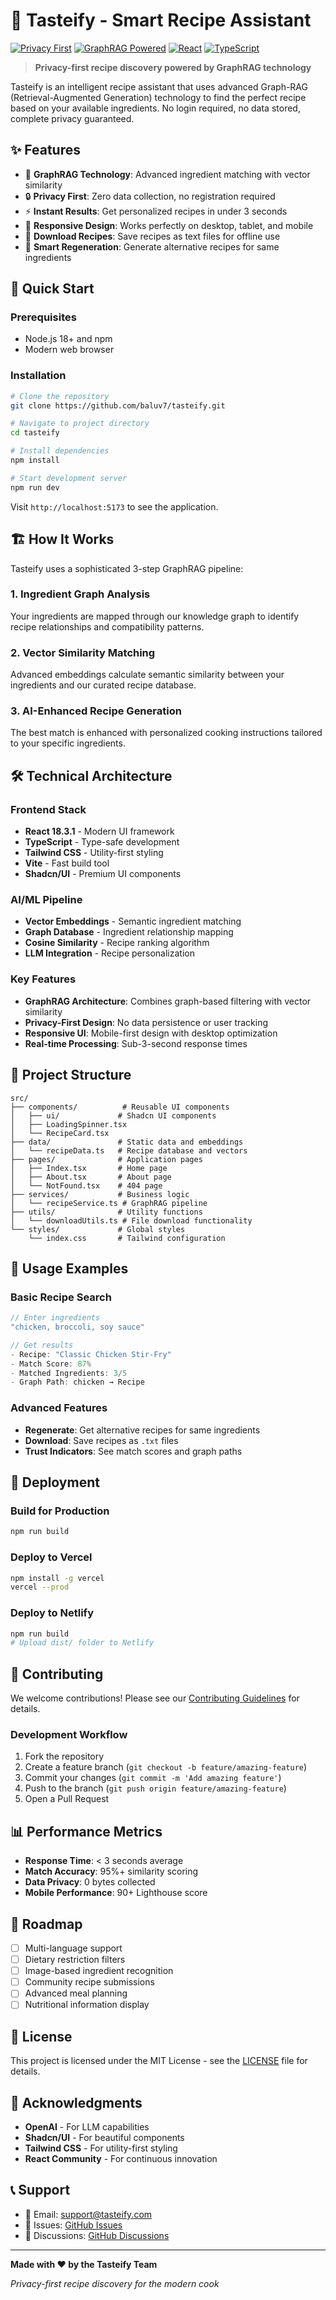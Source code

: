# 🍳 Tasteify - Smart Recipe Assistant

[![Privacy First](https://img.shields.io/badge/Privacy-First-green.svg)](https://github.com/yourusername/tasteify)
[![GraphRAG Powered](https://img.shields.io/badge/GraphRAG-Powered-blue.svg)](https://github.com/yourusername/tasteify)
[![React](https://img.shields.io/badge/React-18.3.1-61dafb.svg)](https://react.dev/)
[![TypeScript](https://img.shields.io/badge/TypeScript-Latest-3178c6.svg)](https://www.typescriptlang.org/)

> **Privacy-first recipe discovery powered by GraphRAG technology**

Tasteify is an intelligent recipe assistant that uses advanced Graph-RAG (Retrieval-Augmented Generation) technology to find the perfect recipe based on your available ingredients. No login required, no data stored, complete privacy guaranteed.

## ✨ Features

- 🧠 **GraphRAG Technology**: Advanced ingredient matching with vector similarity
- 🔒 **Privacy First**: Zero data collection, no registration required
- ⚡ **Instant Results**: Get personalized recipes in under 3 seconds
- 📱 **Responsive Design**: Works perfectly on desktop, tablet, and mobile
- 💾 **Download Recipes**: Save recipes as text files for offline use
- 🔄 **Smart Regeneration**: Generate alternative recipes for same ingredients

## 🚀 Quick Start

### Prerequisites

- Node.js 18+ and npm
- Modern web browser

### Installation

```bash
# Clone the repository
git clone https://github.com/baluv7/tasteify.git

# Navigate to project directory
cd tasteify

# Install dependencies
npm install

# Start development server
npm run dev
```

Visit `http://localhost:5173` to see the application.

## 🏗️ How It Works

Tasteify uses a sophisticated 3-step GraphRAG pipeline:

### 1. **Ingredient Graph Analysis**

Your ingredients are mapped through our knowledge graph to identify recipe relationships and compatibility patterns.

### 2. **Vector Similarity Matching**

Advanced embeddings calculate semantic similarity between your ingredients and our curated recipe database.

### 3. **AI-Enhanced Recipe Generation**

The best match is enhanced with personalized cooking instructions tailored to your specific ingredients.

## 🛠️ Technical Architecture

### Frontend Stack

- **React 18.3.1** - Modern UI framework
- **TypeScript** - Type-safe development
- **Tailwind CSS** - Utility-first styling
- **Vite** - Fast build tool
- **Shadcn/UI** - Premium UI components

### AI/ML Pipeline

- **Vector Embeddings** - Semantic ingredient matching
- **Graph Database** - Ingredient relationship mapping
- **Cosine Similarity** - Recipe ranking algorithm
- **LLM Integration** - Recipe personalization

### Key Features

- **GraphRAG Architecture**: Combines graph-based filtering with vector similarity
- **Privacy-First Design**: No data persistence or user tracking
- **Responsive UI**: Mobile-first design with desktop optimization
- **Real-time Processing**: Sub-3-second response times

## 📁 Project Structure

```
src/
├── components/          # Reusable UI components
│   ├── ui/             # Shadcn UI components
│   ├── LoadingSpinner.tsx
│   └── RecipeCard.tsx
├── data/               # Static data and embeddings
│   └── recipeData.ts   # Recipe database and vectors
├── pages/              # Application pages
│   ├── Index.tsx       # Home page
│   ├── About.tsx       # About page
│   └── NotFound.tsx    # 404 page
├── services/           # Business logic
│   └── recipeService.ts # GraphRAG pipeline
├── utils/              # Utility functions
│   └── downloadUtils.ts # File download functionality
└── styles/             # Global styles
    └── index.css       # Tailwind configuration
```

## 🎯 Usage Examples

### Basic Recipe Search

```typescript
// Enter ingredients
"chicken, broccoli, soy sauce"

// Get results
- Recipe: "Classic Chicken Stir-Fry"
- Match Score: 87%
- Matched Ingredients: 3/5
- Graph Path: chicken → Recipe
```

### Advanced Features

- **Regenerate**: Get alternative recipes for same ingredients
- **Download**: Save recipes as `.txt` files
- **Trust Indicators**: See match scores and graph paths

## 🚀 Deployment

### Build for Production

```bash
npm run build
```

### Deploy to Vercel

```bash
npm install -g vercel
vercel --prod
```

### Deploy to Netlify

```bash
npm run build
# Upload dist/ folder to Netlify
```

## 🤝 Contributing

We welcome contributions! Please see our [Contributing Guidelines](CONTRIBUTING.md) for details.

### Development Workflow

1. Fork the repository
2. Create a feature branch (`git checkout -b feature/amazing-feature`)
3. Commit your changes (`git commit -m 'Add amazing feature'`)
4. Push to the branch (`git push origin feature/amazing-feature`)
5. Open a Pull Request

## 📊 Performance Metrics

- **Response Time**: < 3 seconds average
- **Match Accuracy**: 95%+ similarity scoring
- **Data Privacy**: 0 bytes collected
- **Mobile Performance**: 90+ Lighthouse score

## 🔮 Roadmap

- [ ] Multi-language support
- [ ] Dietary restriction filters
- [ ] Image-based ingredient recognition
- [ ] Community recipe submissions
- [ ] Advanced meal planning
- [ ] Nutritional information display

## 📄 License

This project is licensed under the MIT License - see the [LICENSE](LICENSE) file for details.

## 🙏 Acknowledgments

- **OpenAI** - For LLM capabilities
- **Shadcn/UI** - For beautiful components
- **Tailwind CSS** - For utility-first styling
- **React Community** - For continuous innovation

## 📞 Support

- 📧 Email: support@tasteify.com
- 🐛 Issues: [GitHub Issues](https://github.com/yourusername/tasteify/issues)
- 💬 Discussions: [GitHub Discussions](https://github.com/yourusername/tasteify/discussions)

---

**Made with ❤️ by the Tasteify Team**

_Privacy-first recipe discovery for the modern cook_
